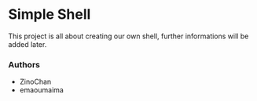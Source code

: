 # Simple Shell

This project is all about creating our own shell,
further informations will be added later.

### Authors
- ZinoChan
- emaoumaima

